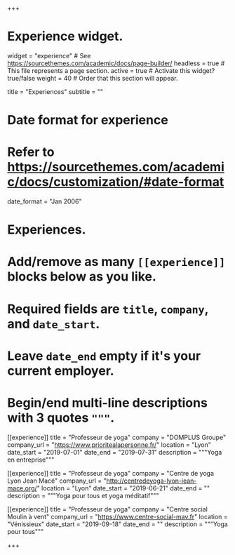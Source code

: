 +++
# Experience widget.
widget = "experience"  # See https://sourcethemes.com/academic/docs/page-builder/
headless = true  # This file represents a page section.
active = true  # Activate this widget? true/false
weight = 40  # Order that this section will appear.

title = "Experiences"
subtitle = ""

# Date format for experience
#   Refer to https://sourcethemes.com/academic/docs/customization/#date-format
date_format = "Jan 2006"

# Experiences.
#   Add/remove as many `[[experience]]` blocks below as you like.
#   Required fields are `title`, `company`, and `date_start`.
#   Leave `date_end` empty if it's your current employer.
#   Begin/end multi-line descriptions with 3 quotes `"""`.
[[experience]]
  title = "Professeur de yoga"
  company = "DOMPLUS Groupe"
  company_url = "https://www.prioritealapersonne.fr/"
  location = "Lyon"
  date_start = "2019-07-01"
  date_end = "2019-07-31"
  description = """Yoga en entreprise"""

[[experience]]
  title = "Professeur de yoga"
  company = "Centre de yoga Lyon Jean Macé"
  company_url = "http://centredeyoga-lyon-jean-mace.org/"
  location = "Lyon"
  date_start = "2019-06-21"
  date_end = ""
  description = """Yoga pour tous et yoga méditatif"""

[[experience]]
  title = "Professeur de yoga"
  company = "Centre social Moulin à vent"
  company_url = "https://www.centre-social-mav.fr"
  location = "Vénissieux"
  date_start = "2019-09-18"
  date_end = ""
  description = """Yoga pour tous"""

+++
